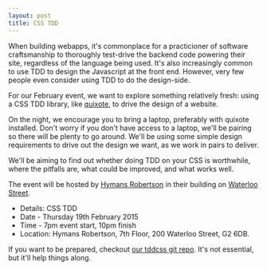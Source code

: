 ```yaml
---
layout: post
title: CSS TDD
---
```


When building webapps, it's commonplace for a practicioner of software craftsmanship to thoroughly test-drive the backend code powering their site, regardless of the language being used. It's also increasingly common to use TDD to design the Javascript at the front end. However, very few people even consider using TDD to do the design-side.

For our February event, we want to explore something relatively fresh: using a CSS TDD library, like <a href="https://github.com/jamesshore/quixote">quixote</a>, to drive the design of a website.

On the night, we encourage you to bring a laptop, preferably with quixote installed. Don't worry if you don't have access to a laptop, we'll be pairing so there will be plenty to go around. We'll be using some simple design requirements to drive out the design we want, as we work in pairs to deliver.

We'll be aiming to find out whether doing TDD on your CSS is worthwhile, where the pitfalls are, what could be improved, and what works well.

The event will be hosted by [Hymans Robertson](http://www.hymans.co.uk/) in their building on [Waterloo Street](https://www.google.co.uk/maps?q=55.8603424,-4.260097299999984&ll=55.8603424,-4.260097299999984).

* Details: CSS TDD
* Date - Thursday 19th February 2015
* Time - 7pm event start, 10pm finish
* Location: Hymans Robertson, 7th Floor, 200  Waterloo Street, G2 6DB.

If you want to be prepared, checkout [our tddcss git repo](https://github.com/codecraftuk/tddcss). It's not essential, but it'll help things along.
